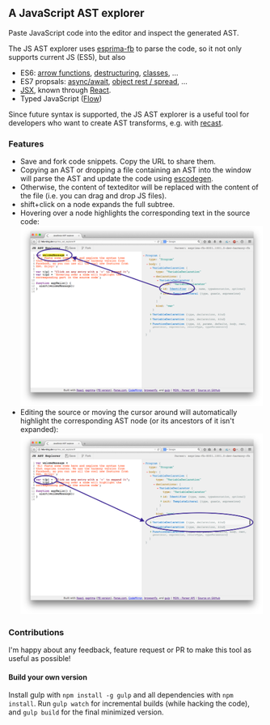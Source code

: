 ## A JavaScript AST explorer

Paste JavaScript code into the editor and inspect the generated AST.

The JS AST explorer uses [esprima-fb](https://github.com/facebook/esprima) to parse the
code, so it not only supports current JS (ES5), but also

- ES6: [arrow functions](https://github.com/lukehoban/es6features#arrows), [destructuring](https://github.com/lukehoban/es6features#destructuring),
  [classes](https://github.com/lukehoban/es6features#classes), ...
- ES7 propsals: [async/await](https://github.com/lukehoban/ecmascript-asyncawait), [object rest / spread](https://github.com/sebmarkbage/ecmascript-rest-spread),  ...
- [JSX](https://facebook.github.io/jsx/), known through [React](https://facebook.github.io/react/).
- Typed JavaScript ([Flow](http://flowtype.org/))

Since future syntax is supported, the JS AST explorer is a useful tool for
developers who want to create AST transforms, e.g. with
[recast](https://github.com/benjamn/recast).

### Features

- Save and fork code snippets. Copy the URL to share them.
- Copying an AST or dropping a file containing an AST into the window will
parse the AST and update the code using [escodegen](https://github.com/estools/escodegen).
- Otherwise, the content of texteditor will be replaced with the content of the file (i.e.
you can drag and drop JS files).
- shift+click on a node expands the full subtree.
- Hovering over a node highlights the corresponding text in the source code:
![source highlight](assets/source.png)
- Editing the source or moving the cursor around will automatically highlight the
corresponding AST node (or its ancestors of it isn't expanded):
![source highlight](assets/ast.png)

### Contributions

I'm happy about any feedback, feature request or PR to make this tool as useful
as possible!

#### Build your own version

Install gulp with `npm install -g gulp` and all dependencies with `npm install`.
Run `gulp watch` for incremental builds (while hacking the code), and
`gulp build` for the final minimized version.
